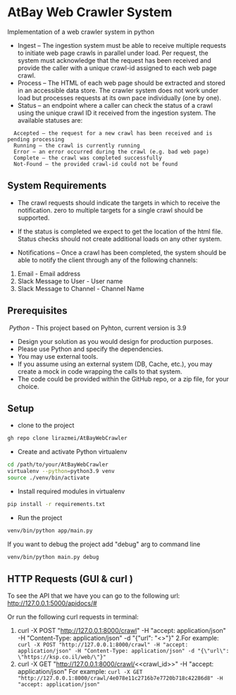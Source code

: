 # AtBay Web Crawler System

Implementation of a web crawler system in python

* Ingest – The ingestion system must be able to receive multiple requests to initiate web
page crawls in parallel under load. Per request, the system must acknowledge that the
request has been received and provide the caller with a unique crawl-id assigned to
each web page crawl.
* Process – The HTML of each web page should be extracted and stored in an accessible
data store. The crawler system does not work under load but processes requests at its
own pace individually (one by one).
* Status – an endpoint where a caller can check the status of a crawl using the unique
crawl ID it received from the ingestion system. 
The available statuses are:
```
  Accepted – the request for a new crawl has been received and is pending processing
  Running – the crawl is currently running
  Error – an error occurred during the crawl (e.g. bad web page)
  Complete – the crawl was completed successfully
  Not-Found – the provided crawl-id could not be found
```

## System Requirements

* The crawl requests should indicate the targets in which to receive the notification. zero
to multiple targets for a single crawl should be supported.

* If the status is completed we expect to get the location of the html file.
Status checks should not create additional loads on any other system.
* Notifications – Once a crawl has been completed, the system should be able to notify
the client through any of the following channels:
1. Email - Email address
2. Slack Message to User - User name
3. Slack Message to Channel - Channel Name


## Prerequisites

⁠ ⁠*Python* - This project based on Pyhton, current version is 3.9
 
* Design your solution as you would design for production purposes.
* Please use Python and specify the dependencies.
* You may use external tools.
* If you assume using an external system (DB, Cache, etc.), you may create a mock
in code wrapping the calls to that system.
* The code could be provided within the GitHub repo, or a zip file, for your choice.

## Setup

* clone to the project
```bash
gh repo clone lirazmei/AtBayWebCrawler
```

* Create and activate Python virtualenv

```bash
cd /path/to/your/AtBayWebCrawler
virtualenv --python=python3.9 venv
source ./venv/bin/activate
```

* Install required modules in virtualenv

```bash
pip install -r requirements.txt
```

* Run the project

```bash
venv/bin/python app/main.py 
```

If you want to debug the project add "debug" arg to command line

```bash
venv/bin/python main.py debug
```


## HTTP Requests (GUI & curl )

To see the API that we have you can go to the following url:
<br>
http://127.0.0.1:5000/apidocs/#
</br>

Or run the following curl requests in terminal:

1. curl -X POST "http://127.0.0.1:8000/crawl" -H "accept: application/json" -H "Content-Type: application/json" -d "{\"url\": \"<<WANTED URL TO CRAWL>>\"}"
   2.For example:
``` curl -X POST "http://127.0.0.1:8000/crawl" -H "accept: application/json" -H "Content-Type: application/json" -d "{\"url\": \"https://ksp.co.il/web/\"}"```
2. curl -X GET "http://127.0.0.1:8000/crawl/<<crawl_id>>" -H "accept: application/json"
For example: 
``` curl -X GET "http://127.0.0.1:8000/crawl/4e078e11c2716b7e7720b718c42286d8" -H "accept: application/json" ```





